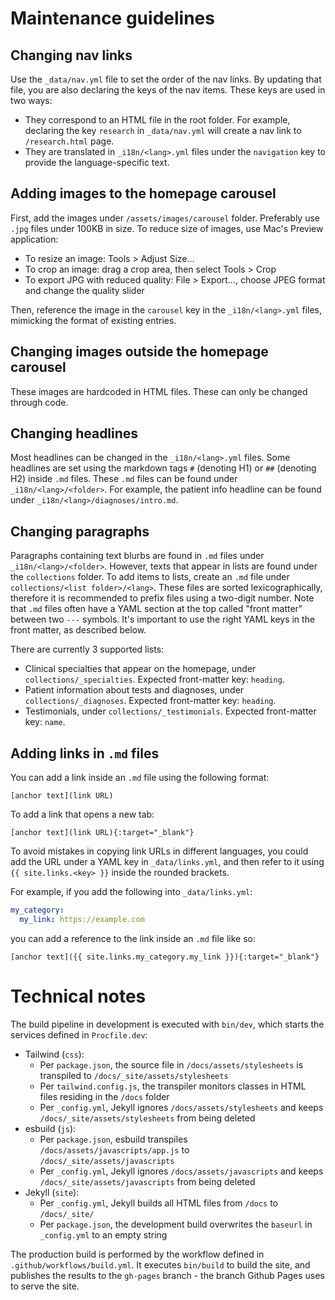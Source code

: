 # Maintenance guidelines

## Changing nav links

Use the `_data/nav.yml` file to set the order of the nav links. 
By updating that file, you are also declaring the keys of the nav items.
These keys are used in two ways:
- They correspond to an HTML file in the root folder. For example, declaring the key `research` in `_data/nav.yml` will create a nav link to `/research.html` page.  
- They are translated in `_i18n/<lang>.yml` files under the `navigation` key to provide the language-specific text.

## Adding images to the homepage carousel

First, add the images under `/assets/images/carousel` folder. 
Preferably use `.jpg` files under 100KB in size. 
To reduce size of images, use Mac's Preview application:
- To resize an image: Tools > Adjust Size...
- To crop an image: drag a crop area, then select Tools > Crop
- To export JPG with reduced quality: File > Export..., choose JPEG format and change the quality slider

Then, reference the image in the `carousel` key in the `_i18n/<lang>.yml` files, mimicking the format of existing entries.

## Changing images outside the homepage carousel

These images are hardcoded in HTML files. These can only be changed through code.

## Changing headlines 

Most headlines can be changed in the `_i18n/<lang>.yml` files.
Some headlines are set using the markdown tags `#` (denoting H1) or `##` (denoting H2) inside `.md` files. 
These `.md` files can be found under `_i18n/<lang>/<folder>`. 
For example, the patient info headline can be found under `_i18n/<lang>/diagnoses/intro.md`.

## Changing paragraphs

Paragraphs containing text blurbs are found in `.md` files under `_i18n/<lang>/<folder>`.
However, texts that appear in lists are found under the `collections` folder.
To add items to lists, create an `.md` file under `collections/<list folder>/<lang>`.
These files are sorted lexicographically, therefore it is recommended to prefix files using a two-digit number.
Note that `.md` files often have a YAML section at the top called "front matter" between two `---` symbols.
It's important to use the right YAML keys in the front matter, as described below.

There are currently 3 supported lists:
- Clinical specialties that appear on the homepage, under `collections/_specialties`. Expected front-matter key: `heading`.
- Patient information about tests and diagnoses, under `collections/_diagnoses`. Expected front-matter key: `heading`.
- Testimonials, under `collections/_testimonials`. Expected front-matter key: `name`.

## Adding links in `.md` files

You can add a link inside an `.md` file using the following format:
```
[anchor text](link URL)
```

To add a link that opens a new tab:
```
[anchor text](link URL){:target="_blank"}
```

To avoid mistakes in copying link URLs in different languages, you could add the URL under a YAML key in 
`_data/links.yml`, and then refer to it using `{{ site.links.<key> }}` inside the rounded brackets.

For example, if you add the following into `_data/links.yml`:
```yaml
my_category:
  my_link: https://example.com
```

you can add a reference to the link inside an `.md` file like so:
```
[anchor text]({{ site.links.my_category.my_link }}){:target="_blank"}
```

# Technical notes

The build pipeline in development is executed with `bin/dev`, which starts the services defined in `Procfile.dev`:
- Tailwind (`css`):
  - Per `package.json`, the source file in `/docs/assets/stylesheets` is transpiled to `/docs/_site/assets/stylesheets`
  - Per `tailwind.config.js`, the transpiler monitors classes in HTML files residing in the `/docs` folder
  - Per `_config.yml`, Jekyll ignores `/docs/assets/stylesheets` and keeps `/docs/_site/assets/stylesheets` from being deleted 
- esbuild (`js`):
  - Per `package.json`, esbuild transpiles `/docs/assets/javascripts/app.js` to `/docs/_site/assets/javascripts`
  - Per `_config.yml`, Jekyll ignores `/docs/assets/javascripts` and keeps `/docs/_site/assets/javascripts` from being deleted
- Jekyll (`site`):
  - Per `_config.yml`, Jekyll builds all HTML files from `/docs` to `/docs/_site/` 
  - Per `package.json`, the development build overwrites the `baseurl` in `_config.yml` to an empty string

The production build is performed by the workflow defined in `.github/workflows/build.yml`.
It executes `bin/build` to build the site, and publishes the results to the `gh-pages` branch - 
the branch Github Pages uses to serve the site.
